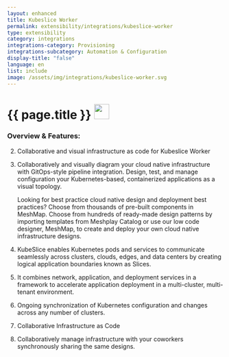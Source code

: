 ```yaml
---
layout: enhanced
title: Kubeslice Worker
permalink: extensibility/integrations/kubeslice-worker
type: extensibility
category: integrations
integrations-category: Provisioning
integrations-subcategory: Automation & Configuration
display-title: "false"
language: en
list: include
image: /assets/img/integrations/kubeslice-worker.svg
---
```


<h1>{{ page.title }} <img src="{{ page.image }}" style="width: 35px; height: 35px;" /></h1>


<!-- This needs replaced with the Category property, not the sub-category.
 #### About:  -->

### Overview & Features:

2. Collaborative and visual infrastructure as code for Kubeslice Worker

4. 
    Collaboratively and visually diagram your cloud native infrastructure with GitOps-style pipeline integration. Design, test, and manage configuration your Kubernetes-based, containerized applications as a visual topology.



    Looking for best practice cloud native design and deployment best practices? Choose from thousands of pre-built components in MeshMap. Choose from hundreds of ready-made design patterns by importing templates from Meshplay Catalog or use our low code designer, MeshMap, to create and deploy your own cloud native infrastructure designs.



5. KubeSlice enables Kubernetes pods and services to communicate seamlessly across clusters, clouds, edges, and data centers by creating logical application boundaries known as Slices.

6. It combines network, application, and deployment services in a framework to accelerate application deployment in a multi-cluster, multi-tenant environment.

7. Ongoing synchronization of Kubernetes configuration and changes across any number of clusters.

8. Collaborative Infrastructure as Code

9. Collaboratively manage infrastructure with your coworkers synchronously sharing the same designs.

